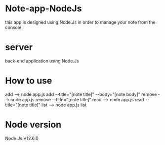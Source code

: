 # Note-app-NodeJs

this app is designed using Node.Js in order to manage your note from the console

# server

back-end application using Node.Js

# How to use 

add    --> node app.js add --title="[note title]" --body="[note body]"
remove --> node app.js remove --title="[note title]" 
read   --> node app.js read --title="[note title]" 
list   --> node app.js list
# Node version

Node.Js V12.6.0
